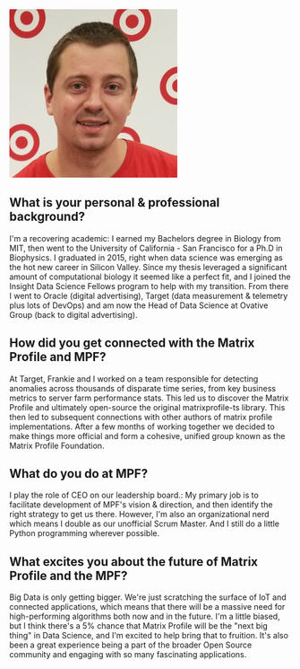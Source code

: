 <img alt="Andrew Van Benschoten" src="/images/andrew.jpg" style="max-width: 300px;">

## What is your personal & professional background?
I'm a recovering academic: I earned my Bachelors degree in Biology from MIT, then went to the University of California - San Francisco for a Ph.D in Biophysics. I graduated in 2015, right when data science was emerging as the hot new career in Silicon Valley. Since my thesis leveraged a significant amount of computational biology it seemed like a perfect fit, and I joined the Insight Data Science Fellows program to help with my transition. From there I went to Oracle (digital advertising), Target (data measurement & telemetry plus lots of DevOps) and am now the Head of Data Science at Ovative Group (back to digital advertising).

## How did you get connected with the Matrix Profile and MPF?
At Target, Frankie and I worked on a team responsible for detecting anomalies across thousands of disparate time series, from key business metrics to server farm performance stats. This led us to discover the Matrix Profile and ultimately open-source the original matrixprofile-ts library. This then led to subsequent connections with other authors of matrix profile implementations. After a few months of working together we decided to make things more official and form a cohesive, unified group known as the Matrix Profile Foundation.

## What do you do at MPF?
I play the role of CEO on our leadership board.: My primary job is to facilitate development of MPF's vision & direction, and then identify the right strategy to get us there. However, I'm also an organizational nerd which means I double as our unofficial Scrum Master. And I still do a little Python programming wherever possible.

## What excites you about the future of Matrix Profile and the MPF?
Big Data is only getting bigger. We're just scratching the surface of IoT and connected applications, which means that there will be a massive need for high-performing algorithms both now and in the future. I'm a little biased, but I think there's a 5% chance that Matrix Profile will be the "next big thing" in Data Science, and I'm excited to help bring that to fruition. It's also been a great experience being a part of the broader Open Source community and engaging with so many fascinating applications.
